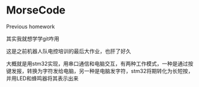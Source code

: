 # MorseCode
Previous homework

其实我就想学学git咋用

这是之前机器人队电控培训的最后大作业，也肝了好久

大概就是用stm32实现，用串口通信和电脑交互，有两种工作模式，一种是通过按键发报，转换为字符发给电脑，另一种是电脑发字符，stm32将期转化为长短按，并用LED和蜂鸣器将其表示出来
